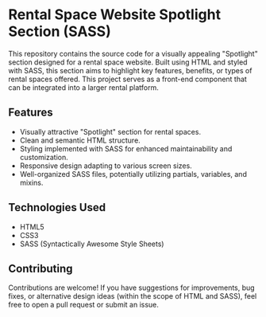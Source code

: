 # Rental Space Website Spotlight Section (SASS)

This repository contains the source code for a visually appealing "Spotlight" section designed for a rental space website. Built using HTML and styled with SASS, this section aims to highlight key features, benefits, or types of rental spaces offered. This project serves as a front-end component that can be integrated into a larger rental platform.

## Features

* Visually attractive "Spotlight" section for rental spaces.
* Clean and semantic HTML structure.
* Styling implemented with SASS for enhanced maintainability and customization.
* Responsive design adapting to various screen sizes.
* Well-organized SASS files, potentially utilizing partials, variables, and mixins.

## Technologies Used

* HTML5
* CSS3
* SASS (Syntactically Awesome Style Sheets)

## Contributing

Contributions are welcome! If you have suggestions for improvements, bug fixes, or alternative design ideas (within the scope of HTML and SASS), feel free to open a pull request or submit an issue.
